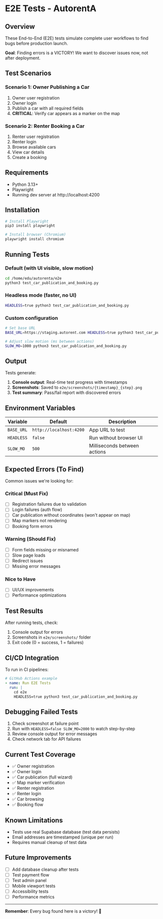 # E2E Tests - AutorentA

## Overview

These End-to-End (E2E) tests simulate complete user workflows to find bugs before production launch.

**Goal**: Finding errors is a VICTORY! We want to discover issues now, not after deployment.

## Test Scenarios

### Scenario 1: Owner Publishing a Car
1. Owner user registration
2. Owner login
3. Publish a car with all required fields
4. **CRITICAL**: Verify car appears as a marker on the map

### Scenario 2: Renter Booking a Car
1. Renter user registration
2. Renter login
3. Browse available cars
4. View car details
5. Create a booking

## Requirements

- Python 3.13+
- Playwright
- Running dev server at http://localhost:4200

## Installation

```bash
# Install Playwright
pip3 install playwright

# Install browser (Chromium)
playwright install chromium
```

## Running Tests

### Default (with UI visible, slow motion)
```bash
cd /home/edu/autorenta/e2e
python3 test_car_publication_and_booking.py
```

### Headless mode (faster, no UI)
```bash
HEADLESS=true python3 test_car_publication_and_booking.py
```

### Custom configuration
```bash
# Set base URL
BASE_URL=https://staging.autorent.com HEADLESS=true python3 test_car_publication_and_booking.py

# Adjust slow motion (ms between actions)
SLOW_MO=1000 python3 test_car_publication_and_booking.py
```

## Output

Tests generate:
1. **Console output**: Real-time test progress with timestamps
2. **Screenshots**: Saved to `e2e/screenshots/{timestamp}_{step}.png`
3. **Test summary**: Pass/fail report with discovered errors

## Environment Variables

| Variable | Default | Description |
|----------|---------|-------------|
| `BASE_URL` | `http://localhost:4200` | App URL to test |
| `HEADLESS` | `false` | Run without browser UI |
| `SLOW_MO` | `500` | Milliseconds between actions |

## Expected Errors (To Find)

Common issues we're looking for:

### Critical (Must Fix)
- [ ] Registration failures due to validation
- [ ] Login failures (auth flow)
- [ ] Car publication without coordinates (won't appear on map)
- [ ] Map markers not rendering
- [ ] Booking form errors

### Warning (Should Fix)
- [ ] Form fields missing or misnamed
- [ ] Slow page loads
- [ ] Redirect issues
- [ ] Missing error messages

### Nice to Have
- [ ] UI/UX improvements
- [ ] Performance optimizations

## Test Results

After running tests, check:
1. Console output for errors
2. Screenshots in `e2e/screenshots/` folder
3. Exit code (0 = success, 1 = failures)

## CI/CD Integration

To run in CI pipelines:

```yaml
# GitHub Actions example
- name: Run E2E Tests
  run: |
    cd e2e
    HEADLESS=true python3 test_car_publication_and_booking.py
```

## Debugging Failed Tests

1. Check screenshot at failure point
2. Run with `HEADLESS=false SLOW_MO=2000` to watch step-by-step
3. Review console output for error messages
4. Check network tab for API failures

## Current Test Coverage

- ✅ Owner registration
- ✅ Owner login
- ✅ Car publication (full wizard)
- ✅ Map marker verification
- ✅ Renter registration
- ✅ Renter login
- ✅ Car browsing
- ✅ Booking flow

## Known Limitations

- Tests use real Supabase database (test data persists)
- Email addresses are timestamped (unique per run)
- Requires manual cleanup of test data

## Future Improvements

- [ ] Add database cleanup after tests
- [ ] Test payment flow
- [ ] Test admin panel
- [ ] Mobile viewport tests
- [ ] Accessibility tests
- [ ] Performance metrics

---

**Remember**: Every bug found here is a victory! 🎉
